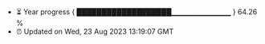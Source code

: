 - ⏳ Year progress { ███████████████████▁▁▁▁▁▁▁▁▁▁▁ } 64.26 %
- ⏰ Updated on Wed, 23 Aug 2023 13:19:07 GMT


